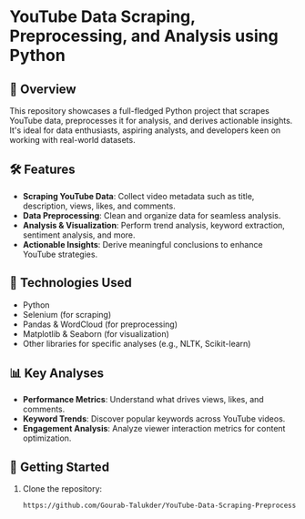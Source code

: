 # YouTube Data Scraping, Preprocessing, and Analysis using Python  

## 🚀 Overview  
This repository showcases a full-fledged Python project that scrapes YouTube data, preprocesses it for analysis, and derives actionable insights. It's ideal for data enthusiasts, aspiring analysts, and developers keen on working with real-world datasets.

## 🛠️ Features  
- **Scraping YouTube Data**: Collect video metadata such as title, description, views, likes, and comments.  
- **Data Preprocessing**: Clean and organize data for seamless analysis.  
- **Analysis & Visualization**: Perform trend analysis, keyword extraction, sentiment analysis, and more.  
- **Actionable Insights**: Derive meaningful conclusions to enhance YouTube strategies.  

## 🧰 Technologies Used  
- Python  
- Selenium (for scraping)  
- Pandas & WordCloud (for preprocessing)  
- Matplotlib & Seaborn (for visualization)  
- Other libraries for specific analyses (e.g., NLTK, Scikit-learn)  


## 📊 Key Analyses  
- **Performance Metrics**: Understand what drives views, likes, and comments.  
- **Keyword Trends**: Discover popular keywords across YouTube videos.  
- **Engagement Analysis**: Analyze viewer interaction metrics for content optimization.  

## 🔧 Getting Started  
1. Clone the repository:  
   ```bash
   https://github.com/Gourab-Talukder/YouTube-Data-Scraping-Preprocessing-and-Analysis-with-Python.git
